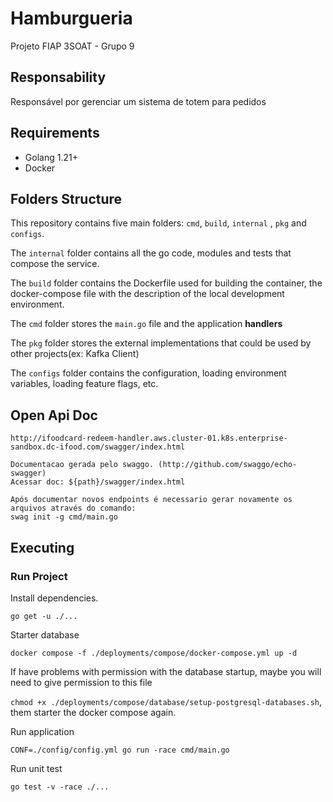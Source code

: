 # Hamburgueria

Projeto FIAP 3SOAT - Grupo 9

## Responsability

Responsável por gerenciar um sistema de totem para pedidos

## Requirements

- Golang 1.21+
- Docker

## Folders Structure

This repository contains five main folders: `cmd`, `build`, `internal` , `pkg` and `configs`.

The `internal` folder contains all the go code, modules and tests that compose the
service.

The `build` folder contains the Dockerfile used for building the container,
the docker-compose file with the description of the local development environment.

The `cmd` folder stores the `main.go` file and the application **handlers**

The `pkg` folder stores the external implementations that could be used by other projects(ex: Kafka Client)

The `configs` folder contains the configuration, loading environment variables, loading feature flags, etc.

## Open Api Doc

    http://ifoodcard-redeem-handler.aws.cluster-01.k8s.enterprise-sandbox.dc-ifood.com/swagger/index.html

    Documentacao gerada pelo swaggo. (http://github.com/swaggo/echo-swagger)
    Acessar doc: ${path}/swagger/index.html

    Após documentar novos endpoints é necessario gerar novamente os arquivos através do comando:
    swag init -g cmd/main.go

## Executing

### **Run Project**

Install dependencies. 

`go get -u ./...`

Starter database

`docker compose -f ./deployments/compose/docker-compose.yml up -d`

If have problems with permission with the database startup, maybe you will need to give permission to this file

`chmod +x ./deployments/compose/database/setup-postgresql-databases.sh`, them starter the docker compose again.

Run application

`CONF=./config/config.yml go run -race cmd/main.go`

Run unit test

`go test -v -race ./...`
